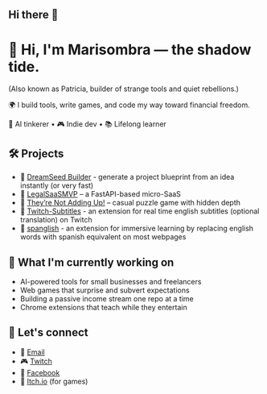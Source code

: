 ## Hi there 👋

# 👋 Hi, I'm Marisombra — the shadow tide.

(Also known as Patricia, builder of strange tools and quiet rebellions.)

🌍 I build tools, write games, and code my way toward financial freedom.

🧠 AI tinkerer • 🎮 Indie dev • 📚 Lifelong learner

## 🛠️ Projects
- 🔹 [DreamSeed Builder](https://github.com/pattipur/DreamSeed-Builder) - generate a project blueprint from an idea instantly (or very fast) 
- 🔹 [LegalSaaSMVP](https://github.com/pattipur/LegalSaaSMVP) – a FastAPI-based micro-SaaS
- 🔹 [They’re Not Adding Up!](https://marisombra.itch.io/theyre-not-adding-up) – casual puzzle game with hidden depth
- 🔹 [Twitch-Subtitles](https://github.com/pattipur/twitch-subtitles) - an extension for real time english subtitles (optional translation) on Twitch
- 🔹 [spanglish](http://github.com/pattipur/spanglish-chrome-extension) - an extension for immersive learning by replacing english words with spanish equivalent on most webpages

## 🎯 What I'm currently working on
- AI-powered tools for small businesses and freelancers
- Web games that surprise and subvert expectations
- Building a passive income stream one repo at a time
- Chrome extensions that teach while they entertain

## 💫 Let's connect
- 💌 [Email](mailto:marisombra@proton.me)
- 🎮 [Twitch](https://www.twitch.tv/marissombra)    
- 🧵 [Facebook](https://www.facebook.com/patricia.tate.73744)
- 🪩 [Itch.io](https://marisombra.itch.io/) (for games)

